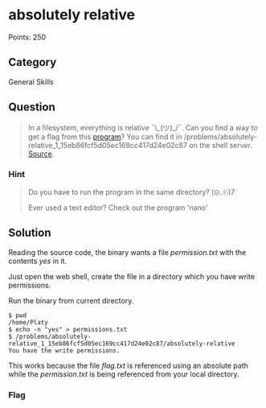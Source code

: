 # absolutely relative
Points: 250

## Category
General Skills

## Question
>In a filesystem, everything is relative ¯\\\_(ツ)\_/¯. Can you find a way to get a flag from this [program](files/absolutely-relative)? You can find it in /problems/absolutely-relative_1_15eb86fcf5d05ec169cc417d24e02c87 on the shell server. [Source](files/absolutely-relative.c). 

### Hint
>Do you have to run the program in the same directory? (⊙.☉)7
>
>Ever used a text editor? Check out the program 'nano'

## Solution
Reading the source code, the binary wants a file _permission.txt_ with the contents _yes_ in it.

Just open the web shell, create the file in a directory which you have write permissions.

Run the binary from current directory.

```
$ pwd
/home/Platy
$ echo -n "yes" > permissions.txt
$ /problems/absolutely-relative_1_15eb86fcf5d05ec169cc417d24e02c87/absolutely-relative
You have the write permissions.

```

This works because the file _flag.txt_ is referenced using an absolute path while the _permission.txt_ is being referenced from your local directory.

### Flag

